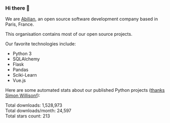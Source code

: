 ### Hi there 👋

We are [Abilian](https://abilian.com/), an open source software development company based in Paris, France.

This organisation contains most of our open source projects.

Our favorite technologies include:

- Python 3
- SQLAlchemy
- Flask
- Pandas
- Sciki-Learn
- Vue.js

Here are some automated stats about our published Python projects
([thanks Simon Willison!][sw-post]):

<!--marker-->
Total downloads: 1,528,973<br>
Total downloads/month: 24,597<br>
Total stars count: 213
<!--end-->

[sw-post]: https://simonwillison.net/2020/Jul/10/self-updating-profile-readme/